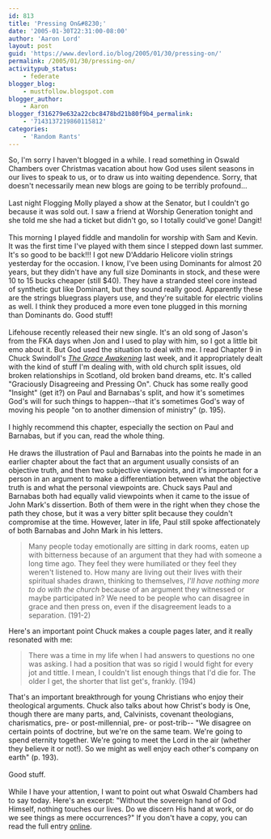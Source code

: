 ```yaml
---
id: 813
title: 'Pressing On&#8230;'
date: '2005-01-30T22:31:00-08:00'
author: 'Aaron Lord'
layout: post
guid: 'https://www.devlord.io/blog/2005/01/30/pressing-on/'
permalink: /2005/01/30/pressing-on/
activitypub_status:
    - federate
blogger_blog:
    - mustfollow.blogspot.com
blogger_author:
    - Aaron
blogger_f316279e632a22cbc8478bd21b80f9b4_permalink:
    - '7143137219860115812'
categories:
    - 'Random Rants'
---
```


So, I'm sorry I haven't blogged in a while.  I read something in Oswald Chambers over Christmas vacation about how God uses silent seasons in our lives to speak to us, or to draw us into waiting dependence.  Sorry, that doesn't necessarily mean new blogs are going to be terribly profound...<br /><br />Last night Flogging Molly played a show at the Senator, but I couldn't go because it was sold out.  I saw a friend at Worship Generation tonight and she told me she had a ticket but didn't go, so I totally could've gone!  Dangit!<br /><br />This morning I played fiddle and mandolin for worship with Sam and Kevin.  It was the first time I've played with them since I stepped down last summer.  It's so good to be back!!!  I got new D'Addario Helicore violin strings yesterday for the occasion.  I know, I've been using Dominants for almost 20 years, but they didn't have any full size Dominants in stock, and these were 10 to 15 bucks cheaper (still $40).  They have a stranded steel core instead of synthetic gut like Dominant, but they sound really good.  Apparently these are the strings bluegrass players use, and they're suitable for electric violins as well.  I think they produced a more even tone plugged in this morning than Dominants do.  Good stuff!<br /><br />Lifehouse recently released their new single.  It's an old song of Jason's from the FKA days when Jon and I used to play with him, so I got a little bit emo about it.  But God used the situation to deal with me.  I read Chapter 9 in Chuck Swindoll's <a href="http://www.amazon.com/exec/obidos/ASIN/0849918057/lbmusic"><i>The Grace Awakening</i></a> last week, and it appropriately dealt with the kind of stuff I'm dealing with, with old church split issues, old broken relationships in Scotland, old broken band dreams, etc.  It's called "Graciously Disagreeing and Pressing On".  Chuck has some really good "Insight" (get it?) on Paul and Barnabas's split, and how it's sometimes God's will for such things to happen--that it's sometimes God's way of moving his people "on to another dimension of ministry" (p. 195).<br /><br />I highly recommend this chapter, especially the section on Paul and Barnabas, but if you can, read the whole thing.<br /><br />He draws the illustration of Paul and Barnabas into the points he made in an earlier chapter about the fact that an argument usually consists of an objective truth, and then two subjective viewpoints, and it's important for a person in an argument to make a differentiation between what the objective truth is and what the personal viewpoints are.  Chuck says Paul and Barnabas both had equally valid viewpoints when it came to the issue of John Mark's dissertion.  Both of them were in the right when they chose the path they chose, but it was a very bitter split because they couldn't compromise at the time.  However, later in life, Paul still spoke affectionately of both Barnabas and John Mark in his letters.<br /><blockquote>Many people today emotionally are sitting in dark rooms, eaten up with bitterness because of an argument that they had with someone a long time ago.  They feel they were humiliated or they feel they weren't listened to.  How many are living out their lives with their spiritual shades drawn, thinking to themselves, <i>I'll have nothing more to do with the church</i> because of an argument they witnessed or maybe participated in?  We need to be people who can disagree in grace and then press on, even if the disagreement leads to a separation. (191-2)</blockquote>Here's an important point Chuck makes a couple pages later, and it really resonated with me:<br /><blockquote>There was a time in my life when I had answers to questions no one was asking.  I had a position that was so rigid I would fight for every jot and tittle.  I mean, I couldn't list enough things that I'd die for.  The older I get, the shorter that list get's, frankly. (194)</blockquote>That's an important breakthrough for young Christians who enjoy their theological arguments.  Chuck also talks about how Christ's body is One, though there are many parts, and, Calvinists, covenant theologians, charismatics, pre- or post-millennial, pre- or post-trib-- "We disagree on certain points of doctrine, but we're on the same team.  We're going to spend eternity together.  We're going to meet the Lord in the air (whether they believe it or not!).  So we might as well enjoy each other's company on earth" (p. 193).<br /><br />Good stuff.<br /><br />While I have your attention, I want to point out what Oswald Chambers had to say today.  Here's an excerpt: "Without the sovereign hand of God Himself, nothing touches our lives. Do we discern His hand at work, or do we see things as mere occurrences?"  If you don't have a copy, you can read the full entry <a href="http://www.gospelcom.net/rbc/utmost/01/30/">online</a>.<div class="blogger-post-footer"></div>